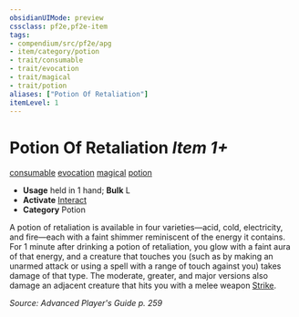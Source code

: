 ```yaml
---
obsidianUIMode: preview
cssclass: pf2e,pf2e-item
tags:
- compendium/src/pf2e/apg
- item/category/potion
- trait/consumable
- trait/evocation
- trait/magical
- trait/potion
aliases: ["Potion Of Retaliation"]
itemLevel: 1
---
```

# Potion Of Retaliation *Item 1+*  
[consumable](../../../rules/traits/consumable.md)  [evocation](../../../rules/traits/evocation.md)  [magical](../../../rules/traits/magical.md)  [potion](../../../rules/traits/potion.md)  

- **Usage** held in 1 hand; **Bulk** L
- **Activate** [Interact](../../../rules/actions/interact.md)
- **Category** Potion

A potion of retaliation is available in four varieties—acid, cold, electricity, and fire—each with a faint shimmer reminiscent of the energy it contains. For 1 minute after drinking a potion of retaliation, you glow with a faint aura of that energy, and a creature that touches you (such as by making an unarmed attack or using a spell with a range of touch against you) takes damage of that type. The moderate, greater, and major versions also damage an adjacent creature that hits you with a melee weapon [Strike](../../../rules/actions/strike.md).

*Source: Advanced Player's Guide p. 259*